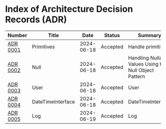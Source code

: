 # Index of Architecture Decision Records (ADR)

| Number                                        | Title             | Date       | Status | Summary                                                |
|-----------------------------------------------|-------------------|------------|--------|--------------------------------------------------------|
| [ADR 0001](adr/ADR-0001-Primitives.md)        | Primitives        | 2024-06-18 | Accepted | Handle primitives                                      |
| [ADR 0002](adr/ADR-0002-Null.md)              | Null              | 2024-06-18 | Accepted | Handling Nullable Values Using the Null Object Pattern |
| [ADR 0003](adr/ADR-0003-User.md)              | User              | 2024-06-18 | Accepted | User                                                   |
| [ADR 0004](adr/ADR-0004-DateTimeInterface.md) | DateTimeInterface | 2024-06-18 | Accepted | DateTimeInterface                                      |
| [ADR 0005](adr/ADR-0005-Log.md)               | Log               | 2024-06-19 | Accepted | Log                                                    |
